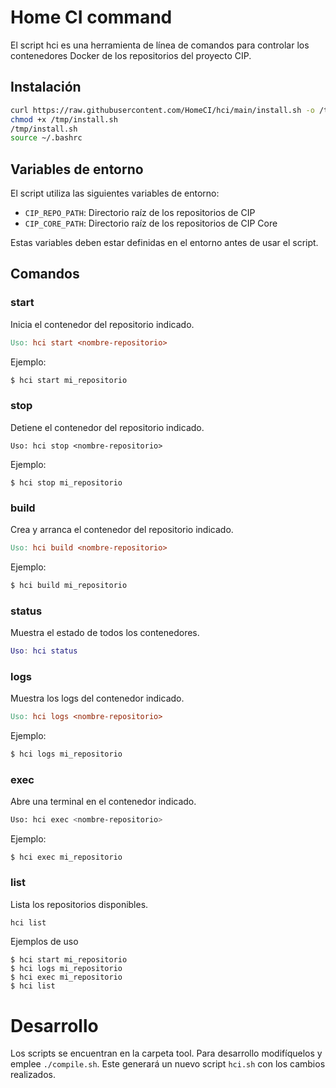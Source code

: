 # Home CI command

El script hci es una herramienta de línea de comandos para controlar los contenedores Docker de los repositorios del proyecto CIP.

## Instalación

```bash
curl https://raw.githubusercontent.com/HomeCI/hci/main/install.sh -o /tmp/install.sh
chmod +x /tmp/install.sh
/tmp/install.sh
source ~/.bashrc
```

## Variables de entorno

El script utiliza las siguientes variables de entorno:

* `CIP_REPO_PATH`: Directorio raíz de los repositorios de CIP
* `CIP_CORE_PATH`: Directorio raíz de los repositorios de CIP Core

Estas variables deben estar definidas en el entorno antes de usar el script.

## Comandos

### start
Inicia el contenedor del repositorio indicado.

```makefile
Uso: hci start <nombre-repositorio>
```

Ejemplo:

```ruby
$ hci start mi_repositorio
```

### stop

Detiene el contenedor del repositorio indicado.

```vbnet
Uso: hci stop <nombre-repositorio>
```

Ejemplo:

```arduino
$ hci stop mi_repositorio
```

### build
Crea y arranca el contenedor del repositorio indicado.

```makefile
Uso: hci build <nombre-repositorio>
```

Ejemplo:

```ruby
$ hci build mi_repositorio
```

### status
Muestra el estado de todos los contenedores.

```lua
Uso: hci status
```

### logs
Muestra los logs del contenedor indicado.

```makefile
Uso: hci logs <nombre-repositorio>
```

Ejemplo:

```ruby
$ hci logs mi_repositorio
```

### exec
Abre una terminal en el contenedor indicado.

```bash
Uso: hci exec <nombre-repositorio>
```

Ejemplo:

```shell
$ hci exec mi_repositorio
``` 

### list
Lista los repositorios disponibles.

```makefile
hci list
``` 

Ejemplos de uso

```shell
$ hci start mi_repositorio
$ hci logs mi_repositorio
$ hci exec mi_repositorio
$ hci list
```

# Desarrollo

Los scripts se encuentran en la carpeta tool. Para desarrollo modifíquelos y emplee `./compile.sh`.
Este generará un nuevo script `hci.sh` con los cambios realizados.